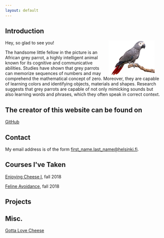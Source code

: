 ```yaml
---
layout: default
---
```


## Introduction

<img src="assets/images/parrot.jpeg" alt="Photo" hspace="20" width="30%" align="right"/> Hey, so glad to see you!

The handsome little fellow in the picture is an African grey parrot, a highly intelligent animal known for its cognitive and communicative abilities. Studies have shown that grey parrots can memorize sequences of numbers and may comprehend the mathematical concept of zero. Moreover, they are capable of learning colors and identifying objects, materials and shapes. Research suggests that grey parrots are capable of not only mimicking sounds but also learning words and phrases, which they often speak in correct context.

## The creator of this website can be found on

[GitHub](https://github.com/kristina-pr)

## Contact

My email address is of the form first_name.last_name@helsinki.fi. 

## Courses I've Taken

[Enjoying Cheese I](https://courses.helsinki.fi/enjoying-cheese-I), fall 2018

[Feline Avoidance](https://courses.helsinki.fi/feline-avoidance), fall 2018

## Projects

## Misc. 

[Gotta Love Cheese](https://en.wikipedia.org/wiki/Cheese) 
